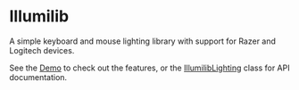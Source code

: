 # Illumilib
A simple keyboard and mouse lighting library with support for Razer and Logitech devices.

See the [Demo](https://github.com/Ellpeck/Illumilib/blob/main/Demo/Program.cs) to check out the features, or the [IllumilibLighting](https://github.com/Ellpeck/Illumilib/blob/main/Illumilib/IllumilibLighting.cs) class for API documentation.